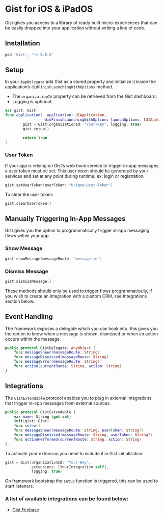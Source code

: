 # Gist for iOS & iPadOS
Gist gives you access to a library of ready built micro-experiences that can be easily dropped into your application without writing a line of code.

## Installation
```ruby
pod 'Gist', '~> 0.8.0'
```

## Setup
In your `AppDelegate` add Gist as a stored property and initialize it inside the application’s `didFinishLaunchingWithOptions` method.

- The `organizationId` property can be retrieved from the Gist dashboard.
- Logging is optional.

```swift
var gist: Gist!
func application(_ application: UIApplication, 
                  didFinishLaunchingWithOptions launchOptions: [UIApplication.LaunchOptionsKey: Any]?) -> Bool {
        gist = Gist(organizationId: "Your-Key", logging: true)
        gist.setup()

        return true
}
```

### User Token
If your app is relying on Gist’s web hook service to trigger in-app messages, a user token must be set. This user token should be generated by your services and set at any point during runtime, ex: login or registration.

```swift
gist.setUserToken(userToken: "Unique-User-Token")
```

To clear the user token:
```swift
gist.clearUserToken()
```

## Manually Triggering In-App Messages
Gist gives you the option to programmatically trigger in-app messaging flows within your app.

### Show Message
```swift
gist.showMessage(messageRoute: "message-id")
```

### Dismiss Message
```swift
gist.dismissMessage()
```

These methods should only be used to trigger flows programmatically, if you wish to create an integration with a custom CRM, see Integrations section below.

## Event Handling
The framework exposes a delegate which you can hook into, this gives you the option to know when a message is shown, dismissed or when an action occurs within the message.

```swift
public protocol GistDelegate: AnyObject {
    func messageShown(messageRoute: String)
    func messageDismissed(messageRoute: String)
    func messageError(messageRoute: String)
    func action(currentRoute: String, action: String)
}
```

## Integrations
The `GistExtendable` protocol enables you to plug in external integrations that trigger in-app messages from external sources.

```swift
public protocol GistExtendable {
    var name: String {get set}
    init(gist: Gist)
    func setup()
    func messageShown(messageRoute: String, userToken: String?)
    func messageDismissed(messageRoute: String, userToken: String?)
    func actionPerformed(currentRoute: String, action: String)
}
```

To activate your extension you need to include it in Gist initialization.

```swift
gist = Gist(organizationId: "Your-Key",
            extensions: [YourIntegration.self],
            logging: true)
```

On framework bootstrap the `setup` function is triggered, this can be used to start listeners.

### A list of available integrations can be found below:
- [Gist Firebase](https://gitlab.com/bourbonltd/gist-firebase-apple)
